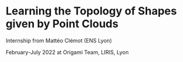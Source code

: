 # Learning the Topology of Shapes given by Point Clouds

Internship from Mattéo Clémot (ENS Lyon)

February-July 2022 at Origami Team, LIRIS, Lyon